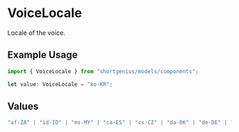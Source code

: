 # VoiceLocale

Locale of the voice.

## Example Usage

```typescript
import { VoiceLocale } from "shortgenius/models/components";

let value: VoiceLocale = "ko-KR";
```

## Values

```typescript
"af-ZA" | "id-ID" | "ms-MY" | "ca-ES" | "cs-CZ" | "da-DK" | "de-DE" | "en-US" | "es-ES" | "es-419" | "fr-CA" | "fr-FR" | "hr-HR" | "it-IT" | "hu-HU" | "nl-NL" | "no-NO" | "pl-PL" | "pt-BR" | "pt-PT" | "ro-RO" | "sk-SK" | "fi-FI" | "sv-SE" | "vi-VN" | "tr-TR" | "el-GR" | "ru-RU" | "sr-SP" | "uk-UA" | "hy-AM" | "he-IL" | "ur-PK" | "ar-SA" | "hi-IN" | "th-TH" | "ko-KR" | "ja-JP" | "zh-CN" | "zh-TW"
```